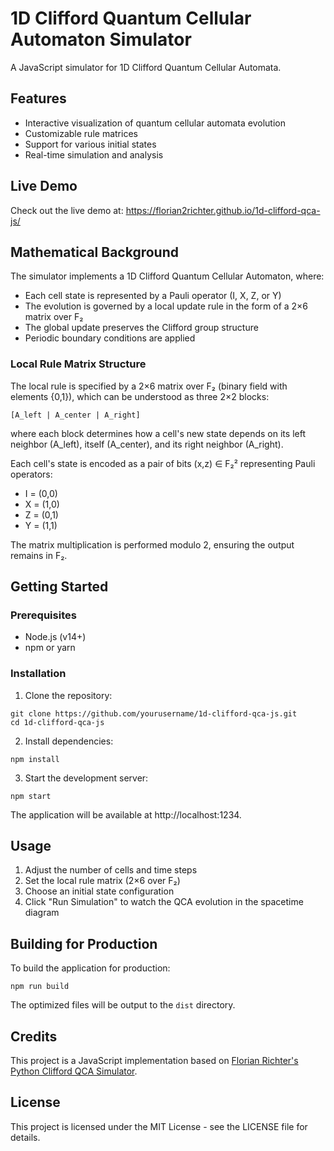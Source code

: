 # 1D Clifford Quantum Cellular Automaton Simulator

A JavaScript simulator for 1D Clifford Quantum Cellular Automata.

## Features

- Interactive visualization of quantum cellular automata evolution
- Customizable rule matrices
- Support for various initial states
- Real-time simulation and analysis

## Live Demo

Check out the live demo at: https://florian2richter.github.io/1d-clifford-qca-js/

## Mathematical Background

The simulator implements a 1D Clifford Quantum Cellular Automaton, where:

* Each cell state is represented by a Pauli operator (I, X, Z, or Y)
* The evolution is governed by a local update rule in the form of a 2×6 matrix over F₂
* The global update preserves the Clifford group structure
* Periodic boundary conditions are applied

### Local Rule Matrix Structure

The local rule is specified by a 2×6 matrix over F₂ (binary field with elements {0,1}), which can be understood as three 2×2 blocks:

```
[A_left | A_center | A_right]
```

where each block determines how a cell's new state depends on its left neighbor (A_left), itself (A_center), and its right neighbor (A_right).

Each cell's state is encoded as a pair of bits (x,z) ∈ F₂² representing Pauli operators:

* I = (0,0)
* X = (1,0)
* Z = (0,1)
* Y = (1,1)

The matrix multiplication is performed modulo 2, ensuring the output remains in F₂.

## Getting Started

### Prerequisites

* Node.js (v14+)
* npm or yarn

### Installation

1. Clone the repository:
```
git clone https://github.com/yourusername/1d-clifford-qca-js.git
cd 1d-clifford-qca-js
```

2. Install dependencies:
```
npm install
```

3. Start the development server:
```
npm start
```

The application will be available at http://localhost:1234.

## Usage

1. Adjust the number of cells and time steps
2. Set the local rule matrix (2×6 over F₂)
3. Choose an initial state configuration
4. Click "Run Simulation" to watch the QCA evolution in the spacetime diagram

## Building for Production

To build the application for production:

```
npm run build
```

The optimized files will be output to the `dist` directory.

## Credits

This project is a JavaScript implementation based on [Florian Richter's Python Clifford QCA Simulator](https://github.com/Florian2Richter/clifford-qca-1d).

## License

This project is licensed under the MIT License - see the LICENSE file for details. 